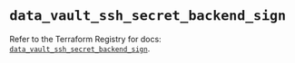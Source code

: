 # `data_vault_ssh_secret_backend_sign`

Refer to the Terraform Registry for docs: [`data_vault_ssh_secret_backend_sign`](https://registry.terraform.io/providers/hashicorp/vault/5.3.0/docs/data-sources/ssh_secret_backend_sign).
